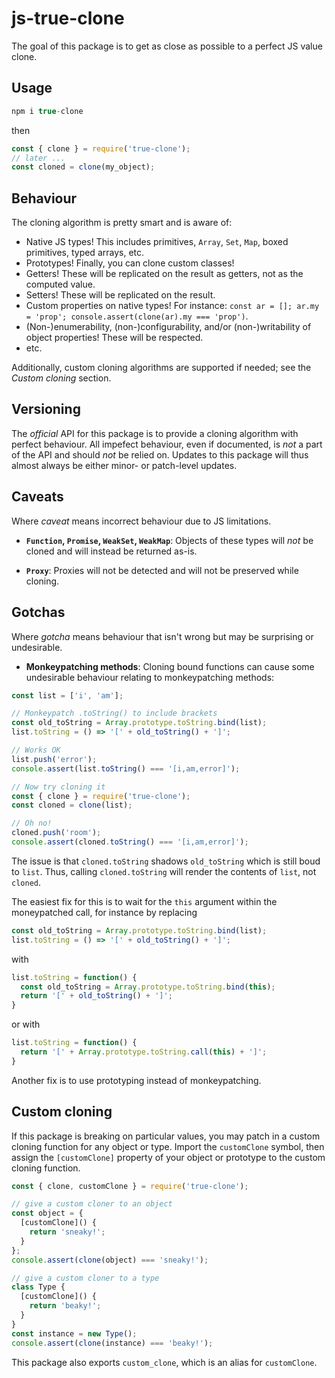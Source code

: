 # js-true-clone

The goal of this package is to get as close as possible to a perfect JS value clone.

## Usage

```js
npm i true-clone
```

then

```js
const { clone } = require('true-clone');
// later ...
const cloned = clone(my_object);
```

## Behaviour

The cloning algorithm is pretty smart and is aware of:
- Native JS types! This includes primitives, `Array`, `Set`, `Map`, boxed primitives, typed arrays, etc.
- Prototypes! Finally, you can clone custom classes!
- Getters! These will be replicated on the result as getters, not as the computed value.
- Setters! These will be replicated on the result.
- Custom properties on native types! For instance: `const ar = []; ar.my = 'prop'; console.assert(clone(ar).my === 'prop')`.
- (Non-)enumerability, (non-)configurability, and/or (non-)writability of object properties! These will be respected.
- etc.

Additionally, custom cloning algorithms are supported if needed; see the *Custom cloning* section.

## Versioning

The *official* API for this package is to provide a cloning algorithm with perfect behaviour.
All impefect behaviour, even if documented, is *not* a part of the API and should *not* be relied on.
Updates to this package will thus almost always be either minor- or patch-level updates.

## Caveats

Where *caveat* means incorrect behaviour due to JS limitations.

- **`Function`, `Promise`, `WeakSet`, `WeakMap`**: Objects of these types will *not* be cloned and will instead be returned as-is.

- **`Proxy`**: Proxies will not be detected and will not be preserved while cloning.

## Gotchas

Where *gotcha* means behaviour that isn't wrong but may be surprising or undesirable.

- **Monkeypatching methods**: Cloning bound functions can cause some undesirable behaviour relating to monkeypatching methods:

```js
const list = ['i', 'am'];

// Monkeypatch .toString() to include brackets
const old_toString = Array.prototype.toString.bind(list);
list.toString = () => '[' + old_toString() + ']';

// Works OK
list.push('error');
console.assert(list.toString() === '[i,am,error]');

// Now try cloning it
const { clone } = require('true-clone');
const cloned = clone(list);

// Oh no!
cloned.push('room');
console.assert(cloned.toString() === '[i,am,error]');
```

The issue is that `cloned.toString` shadows `old_toString` which is still boud to `list`.
Thus, calling `cloned.toString` will render the contents of `list`, not `cloned`.

The easiest fix for this is to wait for the `this` argument within the moneypatched call, for instance by replacing
```js
const old_toString = Array.prototype.toString.bind(list);
list.toString = () => '[' + old_toString() + ']';
```
with
```js
list.toString = function() {
  const old_toString = Array.prototype.toString.bind(this);
  return '[' + old_toString() + ']';
}
```
or with
```js
list.toString = function() {
  return '[' + Array.prototype.toString.call(this) + ']';
}
```

Another fix is to use prototyping instead of monkeypatching.


## Custom cloning

If this package is breaking on particular values, you may patch in a custom cloning function for any object or type.
Import the `customClone` symbol, then assign the `[customClone]` property of your object or prototype to the custom cloning function.

```js
const { clone, customClone } = require('true-clone');

// give a custom cloner to an object
const object = {
  [customClone]() {
    return 'sneaky!';
  }
};
console.assert(clone(object) === 'sneaky!');

// give a custom cloner to a type
class Type {
  [customClone]() {
    return 'beaky!';
  }
}
const instance = new Type();
console.assert(clone(instance) === 'beaky!');
```

This package also exports `custom_clone`, which is an alias for `customClone`.
